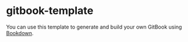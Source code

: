 # gitbook-template

You can use this template to generate and build your own GitBook using [Bookdown](https://bookdown.org/yihui/bookdown/). 
